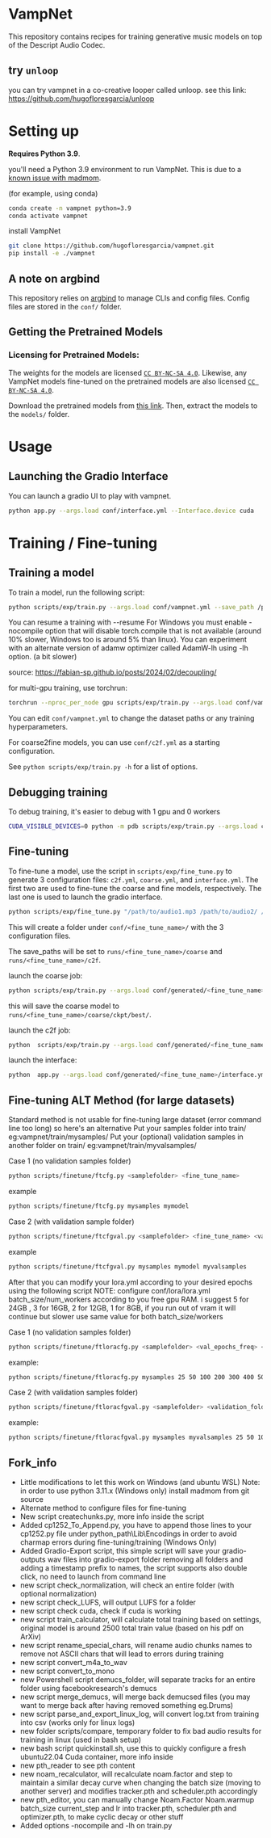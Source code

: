 # VampNet

This repository contains recipes for training generative music models on top of the Descript Audio Codec.

## try `unloop`
you can try vampnet in a co-creative looper called unloop. see this link: https://github.com/hugofloresgarcia/unloop

# Setting up

**Requires Python 3.9**. 

you'll need a Python 3.9 environment to run VampNet. This is due to a [known issue with madmom](https://github.com/hugofloresgarcia/vampnet/issues/15). 

(for example, using conda)
```bash
conda create -n vampnet python=3.9
conda activate vampnet
```


install VampNet

```bash
git clone https://github.com/hugofloresgarcia/vampnet.git
pip install -e ./vampnet
```

## A note on argbind
This repository relies on [argbind](https://github.com/pseeth/argbind) to manage CLIs and config files. 
Config files are stored in the `conf/` folder. 

## Getting the Pretrained Models

### Licensing for Pretrained Models: 
The weights for the models are licensed [`CC BY-NC-SA 4.0`](https://creativecommons.org/licenses/by-nc-sa/4.0/deed.ml). Likewise, any VampNet models fine-tuned on the pretrained models are also licensed [`CC BY-NC-SA 4.0`](https://creativecommons.org/licenses/by-nc-sa/4.0/deed.ml).

Download the pretrained models from [this link](https://zenodo.org/record/8136629). Then, extract the models to the `models/` folder. 


# Usage

## Launching the Gradio Interface
You can launch a gradio UI to play with vampnet. 

```bash
python app.py --args.load conf/interface.yml --Interface.device cuda
```

# Training / Fine-tuning 

## Training a model

To train a model, run the following script: 

```bash
python scripts/exp/train.py --args.load conf/vampnet.yml --save_path /path/to/checkpoints [--resume] [--nocompile] [--lh]
```
You can resume a training with --resume
For Windows you must enable -nocompile option that will disable torch.compile that is not available (around 10% slower, Windows too is around 5% than linux).
You can experiment with an alternate version of adamw optimizer called AdamW-lh using -lh option. (a bit slower)

source: https://fabian-sp.github.io/posts/2024/02/decoupling/

for multi-gpu training, use torchrun:

```bash
torchrun --nproc_per_node gpu scripts/exp/train.py --args.load conf/vampnet.yml --save_path path/to/ckpt
```

You can edit `conf/vampnet.yml` to change the dataset paths or any training hyperparameters. 

For coarse2fine models, you can use `conf/c2f.yml` as a starting configuration. 

See `python scripts/exp/train.py -h` for a list of options.

## Debugging training

To debug training, it's easier to debug with 1 gpu and 0 workers

```bash
CUDA_VISIBLE_DEVICES=0 python -m pdb scripts/exp/train.py --args.load conf/vampnet.yml --save_path /path/to/checkpoints --num_workers 0
```

## Fine-tuning
To fine-tune a model, use the script in `scripts/exp/fine_tune.py` to generate 3 configuration files: `c2f.yml`, `coarse.yml`, and `interface.yml`. 
The first two are used to fine-tune the coarse and fine models, respectively. The last one is used to launch the gradio interface.

```bash
python scripts/exp/fine_tune.py "/path/to/audio1.mp3 /path/to/audio2/ /path/to/audio3.wav" <fine_tune_name>
```

This will create a folder under `conf/<fine_tune_name>/` with the 3 configuration files.

The save_paths will be set to `runs/<fine_tune_name>/coarse` and `runs/<fine_tune_name>/c2f`. 

launch the coarse job: 
```bash
python scripts/exp/train.py --args.load conf/generated/<fine_tune_name>/coarse.yml 
```

this will save the coarse model to `runs/<fine_tune_name>/coarse/ckpt/best/`.

launch the c2f job: 
```bash
python  scripts/exp/train.py --args.load conf/generated/<fine_tune_name>/c2f.yml 
```

launch the interface: 
```bash
python  app.py --args.load conf/generated/<fine_tune_name>/interface.yml 
```

## Fine-tuning ALT Method (for large datasets)
Standard method is not usable for fine-tuning large dataset (error command line too long) so here's an alternative
Put your samples folder into train/ eg:vampnet/train/mysamples/
Put your (optional) validation samples in another folder on train/ eg:vampnet/train/myvalsamples/

Case 1 (no validation samples folder)
```bash
python scripts/finetune/ftcfg.py <samplefolder> <fine_tune_name>
```
example
```bash
python scripts/finetune/ftcfg.py mysamples mymodel
```
Case 2 (with validation sample folder)
```bash
python scripts/finetune/ftcfgval.py <samplefolder> <fine_tune_name> <valfolder>
```
example
```bash
python scripts/finetune/ftcfgval.py mysamples mymodel myvalsamples
```
After that you can modify your lora.yml according to your desired epochs using the following script
NOTE: configure conf/lora/lora.yml batch_size/num_workers according to you free gpu RAM.
i suggest 5 for 24GB , 3 for 16GB, 2 for 12GB, 1 for 8GB, if you run out of vram it will continue but slower
use same value for both batch_size/workers

Case 1 (no validation samples folder)
```bash
python scripts/finetune/ftloracfg.py <samplefolder> <val_epochs_freq> <sample(save)_epochs_freq)> <1st_epochs_checkpoint> <2nd_epochs_checkpoint> <3rd_epochs_checkpoints> <4th_epochs_checkpoint> <5th_epochs_checkpoint>
```
example:
```bash
python scripts/finetune/ftloracfg.py mysamples 25 50 100 200 300 400 500
```
Case 2 (with validation samples folder)
```bash
python scripts/finetune/ftloracfgval.py <samplefolder> <validation_folder> <val_epochs_freq> <sample(save)_epochs_freq)> <1st_epochs_checkpoint> <2nd_epochs_checkpoint> <3rd_epochs_checkpoints> <4th_epochs_checkpoint> <5th_epochs_checkpoint>
```
example:
```bash
python scripts/finetune/ftloracfgval.py mysamples myvalsamples 25 50 100 200 300 400 500
```

## Fork_info
- Little modifications to let this work on Windows (and ubuntu WSL)
Note: in order to use python 3.11.x (Windows only) install madmom from git source
- Alternate method to configure files for fine-tuning
- New script createchunks.py, more info inside the script
- Added cp1252_To_Append.py, you have to append those lines to your cp1252.py file under python_path\Lib\Encodings in order to avoid charmap errors during fine-tuning/training (Windows Only)
- Added Gradio-Export script, this simple script will save your gradio-outputs wav files into gradio-export folder removing all folders and adding a timestamp prefix to names, the script supports also double click, no need to launch from command line
- new script check_normalization, will check an entire folder (with optional normalization)
- new script check_LUFS, will output LUFS for a folder
- new script check cuda, check if cuda is working
- new script train_calculator, will calculate total training based on settings, original model is around 2500 total train value (based on his pdf on ArXiv)
- new script rename_special_chars, will rename audio chunks names to remove not ASCII chars that will lead to errors during training
- new script convert_m4a_to_wav
- new script convert_to_mono
- new Powershell script demucs_folder, will separate tracks for an entire folder using facebookresearch's demucs
- new script merge_demucs, will merge back demucsed files (you may want to merge back after having removed something eg.Drums)
- new script parse_and_export_linux_log, will convert log.txt from training into csv (works only for linux logs)
- new folder scripts/compare, temporary folder to fix bad audio results for training in linux (used in bash setup)
- new bash script quickinstall.sh, use this to quickly configure a fresh ubuntu22.04 Cuda container, more info inside
- new pth_reader to see pth content
- new noam_recalculator, will recalculate noam.factor and step to maintain a similar decay curve when changing the batch size (moving to another server) and modifies tracker.pth and scheduler.pth accordingly
- new pth_editor, you can manually change Noam.Factor Noam.warmup batch_size current_step and lr into tracker.pth, scheduler.pth and optimizer.pth, to make cyclic decay or other stuff
- Added options -nocompile and -lh on train.py

